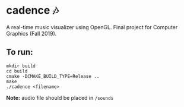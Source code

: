 # cadence 🎶

A real-time music visualizer using OpenGL. Final project for Computer Graphics (Fall 2019).

## To run:

```
mkdir build
cd build
cmake -DCMAKE_BUILD_TYPE=Release ..
make
./cadence <filename>
```
**Note:** audio file should be placed in `/sounds`